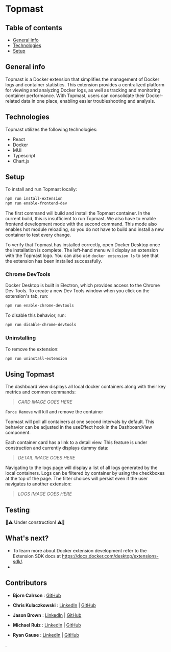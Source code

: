 # Topmast


## Table of contents

- [General info](#general-info)
- [Technologies](#technologies)
- [Setup](#setup)


## General info

Topmast is a Docker extension that simplifies the management of Docker logs and container statistics. This extension provides a centralized platform for viewing and analyzing Docker logs, as well as tracking and monitoring container performance. With Topmast, users can consolidate their Docker-related data in one place, enabling easier troubleshooting and analysis.


## Technologies

Topmast utilizes the following technologies:

- React
- Docker
- MUI
- Typescript
- Chart.js


## Setup

To install and run Topmast locally:

```bash
npm run install-extension
npm run enable-frontend-dev
```

The first command will build and install the Topmast container. In the current build, this is insufficient to run Topmast. We also have to enable frontend development mode with the second command. This mode also enables hot module reloading, so you do not have to build and install a new container to test every change.

To verify that Topmast has installed correctly, open Docker Desktop once the installation is complete. The left-hand menu will display an extension with the Topmast logo. You can also use `docker extension ls` to see that the extension has been installed successfully.


### Chrome DevTools

Docker Desktop is built in Electron, which provides access to the Chrome Dev Tools. To create a new Dev Tools window when you click on the extension's tab, run:

```bash
npm run enable-chrome-devtools
```

To disable this behavior, run:

```bash
npm run disable-chrome-devtools
```


### Uninstalling

To remove the extension:

```bash
npm run uninstall-extension
```


## Using Topmast

The dashboard view displays all local docker containers along with their key metrics and common commands:

> _CARD IMAGE GOES HERE_

`Force Remove` will kill and remove the container

Topmast will poll all containers at one second intervals by default. This behavior can be adjusted in the useEffect hook in the DashboardView component.

Each container card has a link to a detail view. This feature is under construction and currently displays dummy data:

> _DETAIL IMAGE GOES HERE_

Navigating to the logs page will display a list of all logs generated by the local containers. Logs can be filtered by container by using the checkboxes at the top of the page. The filter choices will persist even if the user navigates to another extension:

> _LOGS IMAGE GOES HERE_


## Testing

:construction::warning: Under construction! :warning::construction:



## What's next?

- To learn more about Docker extension development refer to the Extension SDK docs at https://docs.docker.com/desktop/extensions-sdk/.
- 

## Contributors

 - **Bjorn Calrson** : [GitHub](https://github.com/bacarlsson86)

 - **Chris Kulaczkowski** : [LinkedIn](https://www.linkedin.com/in/chris-iscoding/) | [GitHub](https://github.com/Chris-isCoding)

 - **Jason Brown** : [LinkedIn](https://www.linkedin.com/in/jasonbr/) | [GitHub](https://github.com/superbunker)

 - **Michael Ruiz** : [LinkedIn](https://www.linkedin.com/in/michael-a-ruiz/) | [GitHub](https://github.com/Ruizmichael)

 - **Ryan Gause** : [LinkedIn](https://www.linkedin.com/in/ryangause) | [GitHub](https://github.com/Gauserr)


.


